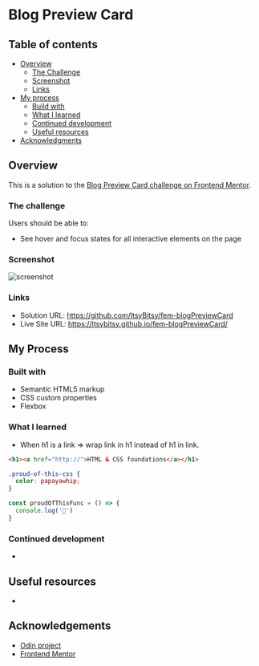 # Blog Preview Card

## Table of contents

- [Overview](#overview)
  - [The Challenge](#the-challenge)
  - [Screenshot](#screenshot)
  - [Links](#links)
- [My process](#my-process)
  - [Build with](#built-with)
  - [What I learned](#what-i-learned)
  - [Continued development](#continued-development)
  - [Useful resources](#useful-resources)
- [Acknowledgments](#acknowledgements)
  
## Overview

This is a solution to the [Blog Preview Card challenge on Frontend Mentor](https://www.frontendmentor.io/challenges/blog-preview-card-ckPaj01IcS).

### The challenge

Users should be able to:
- See hover and focus states for all interactive elements on the page

### Screenshot

![screenshot](https://github.com/ltsyBitsy/fem-blogPreviewCard/blob/main/images/screenshot.jpg)

### Links

* Solution URL: https://github.com/ltsyBitsy/fem-blogPreviewCard
* Live Site URL: https://ltsybitsy.github.io/fem-blogPreviewCard/

## My Process

### Built with

  * Semantic HTML5 markup
  * CSS custom properties
  * Flexbox

### What I learned

* When h1 is a link => wrap link in h1 instead of h1 in link.
```html
<h1><a href="http://">HTML & CSS foundations</a></h1>
```
```css
.proud-of-this-css {
  color: papayawhip;
}
```
```js
const proudOfThisFunc = () => {
  console.log('🎉')
}
```

### Continued development

 *

## Useful resources

* 

## Acknowledgements

* [Odin project](https://www.theodinproject.com/)
* [Frontend Mentor](https://www.frontendmentor.io/home)